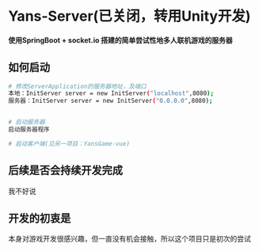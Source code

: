 # Yans-Server(已关闭，转用Unity开发)

#### 使用SpringBoot + socket.io 搭建的简单尝试性地多人联机游戏的服务器

## 如何启动

``` bash
# 修改ServerApplication的服务器地址，及端口
本地：InitServer server = new InitServer("localhost",8080);
服务器：InitServer server = new InitServer("0.0.0.0",8080);


# 启动服务器
启动服务器程序

# 启动客户端(见另一项目：YansGame-vue)
```

## 后续是否会持续开发完成

我不好说

## 开发的初衷是

本身对游戏开发很感兴趣，但一直没有机会接触，所以这个项目只是初次的尝试

